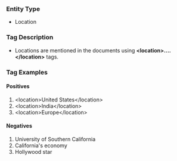 
### Entity Type
* Location

### Tag Description
* Locations are mentioned in the documents using **\<location\>....\</location\>** tags.


### Tag Examples

#### Positives
1. \<location\>United States\</location\>
2. \<location\>India\</location\>
3. \<location\>Europe\</location\>

#### Negatives
1. University of Southern California
2. California's economy
3. Hollywood star
